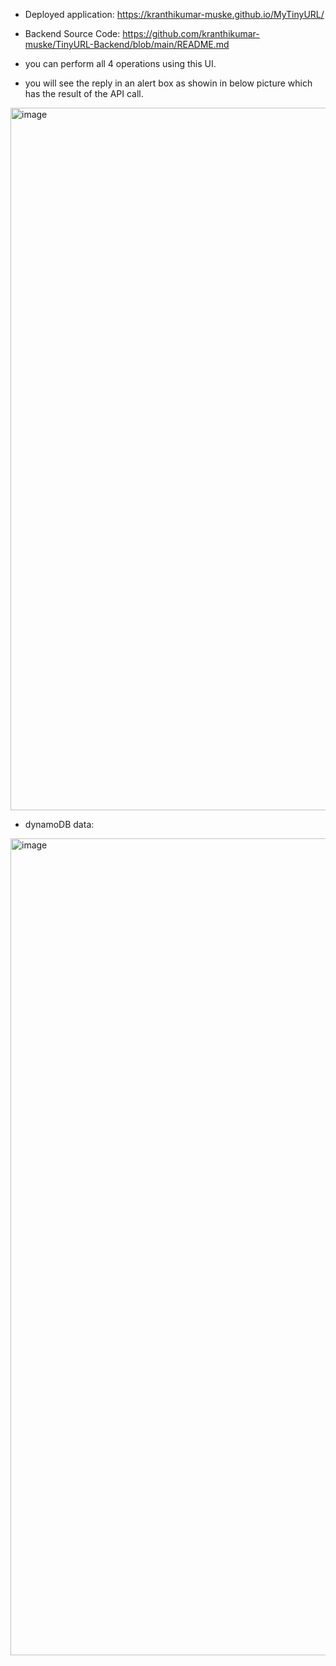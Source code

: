 * Deployed application: https://kranthikumar-muske.github.io/MyTinyURL/
* Backend Source Code: https://github.com/kranthikumar-muske/TinyURL-Backend/blob/main/README.md

* you can perform all 4 operations using this UI.
* you will see the reply in an alert box as showin in below picture which has the result of the API call.

<img width="1124" alt="image" src="https://user-images.githubusercontent.com/61674292/157799691-b1d2d98b-7a84-4b48-b597-6627fa00cbc0.png">

* dynamoDB data:

<img width="1307" alt="image" src="https://user-images.githubusercontent.com/61674292/157799888-edb4799c-d4b3-4021-b4d8-792c64bc6290.png">


